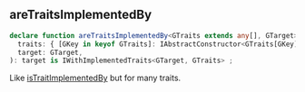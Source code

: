 ## areTraitsImplementedBy

```ts
declare function areTraitsImplementedBy<GTraits extends any[], GTarget>(
  traits: { [GKey in keyof GTraits]: IAbstractConstructor<GTraits[GKey]> },
  target: GTarget,
): target is IWithImplementedTraits<GTarget, GTraits> ;
```

Like [isTraitImplementedBy](../is-trait-implemented-by/is-trait-implemented-by.md) but for many traits.



